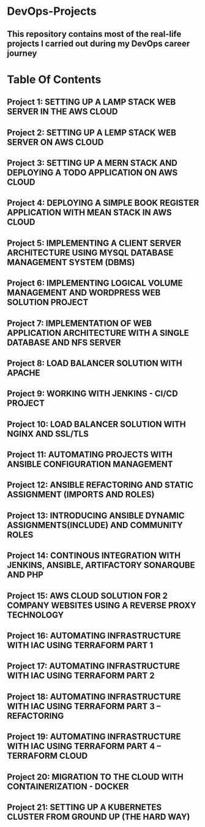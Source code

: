# DevOps-Projects

## This repository contains most of the real-life projects I carried out during my DevOps career journey

# Table Of Contents
## Project 1: SETTING UP A LAMP STACK WEB SERVER IN THE AWS CLOUD

## Project 2: SETTING UP A LEMP STACK WEB SERVER ON AWS CLOUD

## Project 3: SETTING UP A MERN STACK AND DEPLOYING A TODO APPLICATION ON AWS CLOUD

## Project 4: DEPLOYING A SIMPLE BOOK REGISTER APPLICATION WITH MEAN STACK IN AWS CLOUD

## Project 5: IMPLEMENTING A CLIENT SERVER ARCHITECTURE USING MYSQL DATABASE MANAGEMENT SYSTEM (DBMS)

## Project 6: IMPLEMENTING LOGICAL VOLUME MANAGEMENT AND WORDPRESS WEB SOLUTION PROJECT

## Project 7: IMPLEMENTATION OF WEB APPLICATION ARCHITECTURE WITH A SINGLE DATABASE AND NFS SERVER

## Project 8: LOAD BALANCER SOLUTION WITH APACHE

## Project 9: WORKING WITH JENKINS - CI/CD PROJECT

## Project 10: LOAD BALANCER SOLUTION WITH NGINX AND SSL/TLS

## Project 11: AUTOMATING PROJECTS WITH ANSIBLE CONFIGURATION MANAGEMENT

## Project 12: ANSIBLE REFACTORING AND STATIC ASSIGNMENT (IMPORTS AND ROLES)

## Project 13: INTRODUCING ANSIBLE DYNAMIC ASSIGNMENTS(INCLUDE) AND COMMUNITY ROLES

## Project 14: CONTINOUS INTEGRATION WITH JENKINS, ANSIBLE, ARTIFACTORY SONARQUBE AND PHP

## Project 15: AWS CLOUD SOLUTION FOR 2 COMPANY WEBSITES USING A REVERSE PROXY TECHNOLOGY

## Project 16: AUTOMATING INFRASTRUCTURE WITH IAC USING TERRAFORM PART 1

## Project 17: AUTOMATING INFRASTRUCTURE WITH IAC USING TERRAFORM PART 2

## Project 18: AUTOMATING INFRASTRUCTURE WITH IAC USING TERRAFORM PART 3 – REFACTORING

## Project 19: AUTOMATING INFRASTRUCTURE WITH IAC USING TERRAFORM PART 4 – TERRAFORM CLOUD

## Project 20: MIGRATION TO THE CLOUD WITH CONTAINERIZATION - DOCKER

## Project 21: SETTING UP A KUBERNETES CLUSTER FROM GROUND UP (THE HARD WAY)
